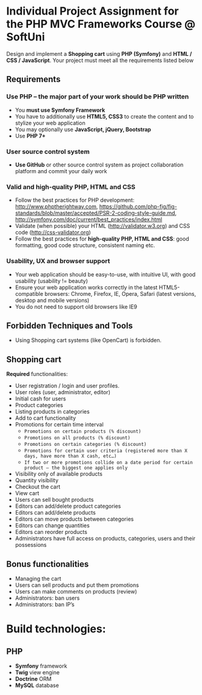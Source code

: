 # Individual Project Assignment for the PHP MVC Frameworks Course @ SoftUni

Design and implement a **Shopping cart** using **PHP (Symfony)** and **HTML / CSS / JavaScript**. Your project must meet all the requirements listed below

## Requirements

### **Use PHP** – the major part of your work should be PHP written
* You **must use Symfony Framework**
* You have to additionally use **HTML5, CSS3** to create the content and to stylize your web application
* You may optionally use **JavaScript, jQuery, Bootstrap**
* Use **PHP 7+**

### **User source control system**
* **Use GitHub** or other source control system as project collaboration platform and commit your daily work

### **Valid and high-quality PHP, HTML and CSS**
* Follow the best practices for PHP development: http://www.phptherightway.com, https://github.com/php-fig/fig-standards/blob/master/accepted/PSR-2-coding-style-guide.md, http://symfony.com/doc/current/best_practices/index.html 
* Validate (when possible) your HTML (http://validator.w3.org) and CSS code (http://css-validator.org)
* Follow the best practices for **high-quality PHP, HTML and CSS**: good formatting, good code structure, consistent naming etc.

### **Usability, UX and browser support**
* Your web application should be easy-to-use, with intuitive UI, with good usability (usability != beauty)
* Ensure your web application works correctly in the latest HTML5-compatible browsers: Chrome, Firefox, IE, Opera, Safari (latest versions, desktop and mobile versions)
* You do not need to support old browsers like IE9

## Forbidden Techniques and Tools
* Using Shopping cart systems (like OpenCart) is forbidden.

## Shopping cart
**Required** functionalities:
* User registration / login and user profiles.
* User roles (user, administrator, editor)
* Initial cash for users
* Product categories
* Listing products in categories
* Add to cart functionality
* Promotions for certain time interval
	- `Promotions on certain products (% discount)`
	- `Promotions on all products (% discount)` 
	- `Promotions on certain categories (% discount)`
	- `Promotions for certain user criteria (registered more than X days, have more than X cash, etc…)`
	- `If two or more promotions collide on a date period for certain product – the biggest one applies only`
* Visibility only of available products
* Quantity visibility
* Checkout the cart
* View cart
* Users can sell bought products
* Editors can add/delete product categories
* Editors can add/delete products
* Editors can move products between categories
* Editors can change quantities
* Editors can reorder products
* Administrators have full access on products, categories, users and their possessions

## Bonus functionalities
* Managing the cart
* Users can sell products and put them promotions
* Users can make comments on products (review)
* Administrators: ban users
* Administrators: ban IP’s

# Build technologies:

## PHP
* **Symfony** framework
* **Twig** view engine
* **Doctrine** ORM
* **MySQL** database
